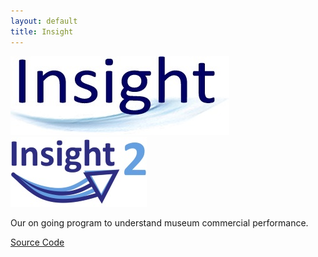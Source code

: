 ```yaml
---
layout: default
title: Insight
---
```

![Insight Logo](/img/InsightLogo.jpg)
![Insight 2 Logo](/img/Insight2Logo.jpg)

Our on going program to understand museum commercial performance.

[Source Code](https://github.com/blackradley/dinmore)
